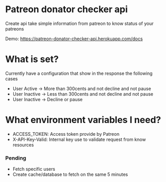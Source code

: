 # Patreon donator checker api

Create api take simple information from patreon to know status of your patreons

Demo: https://patreon-donator-checker-api.herokuapp.com/docs

# What is set?

Currently have a configuration that show in the response the following cases

- User Active -> More than 300cents and not decline and not pause
- User Inactive -> Less than 300cents and not decline and not pause
- User Inactive -> Decline or pause

# What environment variables I need?

- ACCESS_TOKEN: Access token provide by Patreon
- X-API-Key-Valid: Internal key use to validate request from know resources

### Pending
- Fetch specific users
- Create cache/database to fetch on the same 5 minutes
  